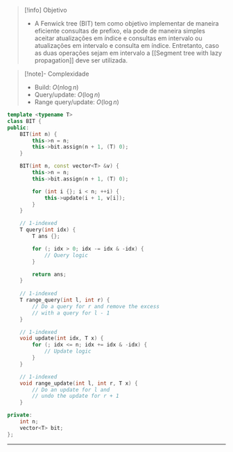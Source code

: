 > [!info] Objetivo
> - A Fenwick tree (BIT) tem como objetivo implementar de maneira eficiente consultas de prefixo, ela pode de maneira simples aceitar atualizações em índice e consultas em intervalo ou atualizações em intervalo e consulta em índice. Entretanto, caso as duas operações sejam em intervalo a [[Segment tree with lazy propagation]] deve ser utilizada. 

> [!note]- Complexidade
> - Build: $O(n \log n)$
> - Query/update: $O(\log n)$
> - Range query/update: $O(\log n)$

```cpp
template <typename T>
class BIT {
public:
    BIT(int n) {
        this->n = n;
        this->bit.assign(n + 1, (T) 0);
    }

    BIT(int n, const vector<T> &v) {
        this->n = n;
        this->bit.assign(n + 1, (T) 0);

        for (int i {}; i < n; ++i) {
            this->update(i + 1, v[i]);
        }
    }

	// 1-indexed
    T query(int idx) {
        T ans {};

        for (; idx > 0; idx -= idx & -idx) {
	        // Query logic
        }

        return ans;
    }
    
	// 1-indexed
    T range_query(int l, int r) {
	    // Do a query for r and remove the excess
	    // with a query for l - 1
    }

	// 1-indexed
    void update(int idx, T x) {
        for (; idx <= n; idx += idx & -idx) {
	        // Update logic
        }
    }

	// 1-indexed
    void range_update(int l, int r, T x) {
	    // Do an update for l and
	    // undo the update for r + 1
    }

private:
    int n;
    vector<T> bit;
};
```

---